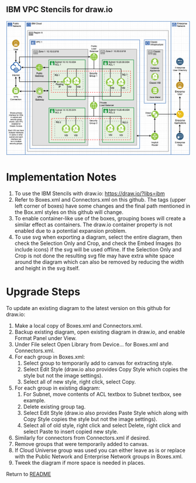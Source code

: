 ## IBM VPC Stencils for draw.io

![VPCExperience](/images/ibm_vpc_architecture_drawio.png)

# Implementation Notes

1. To use the IBM Stencils with draw.io:  https://draw.io/?libs=ibm
2. Refer to Boxes.xml and Connectors.xml on this github. The tags (upper left corner of boxes) have some changes and the final path mentioned in the Box.xml styles on this github will change.
3. To enable container-like use of the boxes, grouping boxes will create a similar effect as containers.  The draw.io container property is not enabled due to a potential expansion problem. 
4. To use svg when exporting a diagram, select the entire diagram, then check the Selection Only and Crop, and check the Embed Images (to include icons) if the svg will be used offline.  If the Selection Only and Crop is not done the resulting svg file may have extra white space around the diagram which can also be removed by reducing the width and height in the svg itself.


# Upgrade Steps

To update an existing diagram to the latest version on this github for draw.io:
1. Make a local copy of Boxes.xml and Connectors.xml. 
2. Backup existing diagram, open existing diagram in draw.io, and enable Format Panel under View.
3. Under File select Open Library from Device... for Boxes.xml and Connectors.xml.
4. For each group in Boxes.xml: 
    1. Select group to temporarily add to canvas for extracting style.
    2. Select Edit Style (draw.io also provides Copy Style which copies the style but not the image settings).
    3. Select all of new style, right click, select Copy.
5. For each group in existing diagram: 
    1. For Subnet, move contents of ACL textbox to Subnet textbox, see example.
    2. Delete existing group tag.
    3. Select Edit Style (draw.io also provides Paste Style which along with Copy Style copies the style but not the image settings).
    4. Select all of old style, right click and select Delete, right click and select Paste to insert copied new style.
6. Similarly for connectors from Connectors.xml if desired.
7. Remove groups that were temporarily added to canvas.
8. If Cloud Universe group was used you can either leave as is or replace with the Public Network and Enterprise Network groups in Boxes.xml.
9. Tweek the diagram if more space is needed in places.

Return to [README](/README.md)
